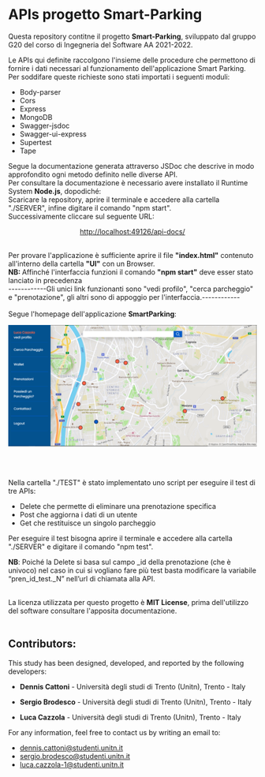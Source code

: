# APIs progetto Smart-Parking

Questa repository contitne il progetto <b>Smart-Parking</b>, sviluppato dal gruppo G20 del corso di Ingegneria del Software AA 2021-2022.

Le APIs qui definite raccolgono l'insieme delle procedure che permettono di fornire i dati necessari al funzionamento dell'applicazione Smart Parking.
Per soddifare queste richieste sono stati importati i seguenti moduli:
* Body-parser
* Cors
* Express
* MongoDB
* Swagger-jsdoc
* Swagger-ui-express
* Supertest
* Tape

Segue la documentazione generata attraverso JSDoc che descrive in modo approfondito ogni metodo definito nelle diverse API. <BR>
Per consultare la documentazione è necessario avere installato il Runtime System <b>Node.js</b>, dopodiché:
<BR> Scaricare la repository, aprire il terminale e accedere alla cartella "./SERVER", infine digitare il comando "npm start". 
<BR> Successivamente cliccare sul seguente URL:
<br><p align="center"><a href="http://localhost:49126/api-docs/">http://localhost:49126/api-docs/</a></p>
<br>Per provare l'applicazione è sufficiente aprire il file <b>"index.html"</b> contenuto all'interno della cartella <b>"UI"</b> con un Browser.
<br><b>NB: </b>Affinché l'interfaccia funzioni il comando <b>"npm start"</b> deve esser stato lanciato in precedenza 
<br> ------------Gli unici link funzionanti sono "vedi profilo", "cerca parcheggio" e "prenotazione", gli altri sono di appoggio per l'interfaccia.------------
<BR><BR>
  Segue l'homepage dell'applicazione <b>SmartParking</b>:
<p align="center">
  <img src="https://github.com/LuCazzola/IS2021-G20/blob/main/UI/IMG/Front_End_SmartParking.png" alt="Immagine Front End">
</p>
<BR><BR>

Nella cartella "./TEST" è stato implementato uno script per eseguire il test di tre APIs:
* Delete che permette di eliminare una prenotazione specifica
* Post che aggiorna i dati di un utente
* Get che restituisce un singolo parcheggio
  
Per eseguire il test bisogna aprire il terminale e accedere alla cartella "./SERVER" e digitare il comando "npm test".
  
<b>NB</b>: Poiché la Delete si basa sul campo _id della prenotazione (che è univoco) nel caso in cui si vogliano fare più test basta modificare la variabile “pren_id_test._N” nell’url di chiamata alla API.
<BR><BR>

La licenza utilizzata per questo progetto è <b>MIT License</b>, prima dell'utilizzo del software consultare l'apposita documentazione.
<BR><BR>
## Contributors:

This study has been designed, developed, and reported by the following developers:

* <b>Dennis Cattoni</b> - Università degli studi di Trento (Unitn), Trento - Italy

* <b>Sergio Brodesco</b> - Università degli studi di Trento (Unitn), Trento - Italy

* <b>Luca Cazzola</b> - Università degli studi di Trento (Unitn), Trento - Italy

For any information, feel free to contact us by writing an email to:
 * dennis.cattoni@studenti.unitn.it 
 * sergio.brodesco@studenti.unitn.it
 * luca.cazzola-1@studenti.unitn.it
